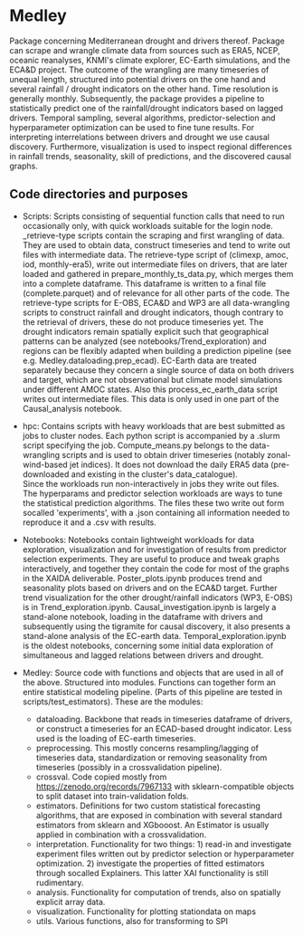 # Medley
Package concerning Mediterranean drought and drivers thereof.
Package can scrape and wrangle climate data from sources such as ERA5, NCEP, oceanic reanalyses, KNMI's climate explorer, EC-Earth simulations, and the ECA&D project.
The outcome of the wrangling are many timeseries of unequal length, structured into potential drivers on the one hand and several rainfall / drought indicators on the other hand.
Time resolution is generally monthly.
Subsequently, the package provides a pipeline to statistically predict one of the rainfall/drought indicators based on lagged drivers.
Temporal sampling, several algorithms, predictor-selection and hyperparameter optimization can be used to fine tune results.
For interpreting interrelations between drivers and drought we use causal discovery. 
Furthermore, visualization is used to inspect regional differences in rainfall trends, seasonality, skill of predictions, and the discovered causal graphs.

## Code directories and purposes

* Scripts:
Scripts consisting of sequential function calls that need to run occasionally only, with quick workloads suitable for the login node.
\_retrieve-type scripts contain the scraping and first wrangling of data.
They are used to obtain data, construct timeseries and tend to write out files with intermediate data.
The retrieve-type script of (climexp, amoc, iod, monthly-era5), write out intermediate files on drivers, that are later loaded and gathered in prepare\_monthly\_ts\_data.py, which merges them into a complete dataframe.
This dataframe is written to a final file (complete.parquet) and of relevance for all other parts of the code.
The retrieve-type scripts for E-OBS, ECA&D and WP3 are all data-wrangling scripts to construct rainfall and drought indicators, though contrary to the retrieval of drivers, these do not produce timeseries yet.
The drought indicators remain spatially explicit such that geographical patterns can be analyzed (see notebooks/Trend_exploration) and regions can be flexibly adapted when building a prediction pipeline (see e.g. Medley.dataloading.prep_ecad).
EC-Earth data are treated separately because they concern a single source of data on both drivers and target, which are not observational but climate model simulations under different AMOC states.
Also this process_ec_earth_data script writes out intermediate files.
This data is only used in one part of the Causal_analysis notebook.

* hpc:
Contains scripts with heavy workloads that are best submitted as jobs to cluster nodes. Each python script is accompanied by a .slurm script specifying the job. 
Compute_means.py belongs to the data-wrangling scripts and is used to obtain driver timeseries (notably zonal-wind-based jet indices). 
It does not download the daily ERA5 data (pre-downloaded and existing in the cluster's data_catalogue).  
Since the workloads run non-interactively in jobs they write out files. 
The hyperparams and predictor selection workloads are ways to tune the statistical prediction algorithms.
The files these two write out form socalled 'experiments', with a .json containing all information needed to reproduce it and a .csv with results.

* Notebooks:
Notebooks contain lightweight workloads for data exploration, visualization and for investigation of results from predictor selection experiments.
They are useful to produce and tweak graphs interactively, and together they contain the code for most of the graphs in the XAIDA deliverable.
Poster_plots.ipynb produces trend and seasonality plots based on drivers and on the ECA&D target.
Further trend visualization for the other drought/rainfall indicators (WP3, E-OBS) is in Trend_exploration.ipynb.
Causal_investigation.ipynb is largely a stand-alone notebook, loading in the dataframe with drivers and subsequently using the tigramite for causal discovery, it also presents a stand-alone analysis of the EC-earth data.
Temporal_exploration.ipynb is the oldest notebooks, concerning some initial data exploration of simultaneous and lagged relations between drivers and drought.

* Medley:
Source code with functions and objects that are used in all of the above. Structured into modules. Functions can together form an entire statistical modeling pipeline. (Parts of this pipeline are tested in scripts/test_estimators). These are the modules:
    * dataloading. Backbone that reads in timeseries dataframe of drivers, or construct a timeseries for an ECAD-based drought indicator. Less used is the loading of EC-earth timeseries.
    * preprocessing. This mostly concerns resampling/lagging of timeseries data, standardization or removing seasonality from timeseries (possibly in a crossvalidation pipeline).
    * crossval. Code copied mostly from https://zenodo.org/records/7967133 with sklearn-compatible objects to split dataset into train-validation folds.
    * estimators. Definitions for two custom statistical forecasting algorithms, that are exposed in combination with several standard estimators from sklearn and XGbooost. An Estimator is usually applied in combination with a crossvalidation.
    * interpretation. Functionality for two things: 1) read-in and investigate experiment files written out by predictor selection or hyperparameter optimization. 2) investigate the properties of fitted estimators through socalled Explainers. This latter XAI functionality is still rudimentary.
    * analysis. Functionality for computation of trends, also on spatially explicit array data. 
    * visualization. Functionality for plotting stationdata on maps 
    * utils. Various functions, also for transforming to SPI 

